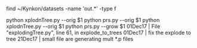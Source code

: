 find ~/Kynkon/datasets -name 'out.*' -type f 

python xplodnTree.py --orig $1
python prs.py --orig $1 
python xplodnTree.py --orig $1
python prs.py --grow $1 
01Dec17 | File "explodingTree.py", line 61, in explode_to_trees
01Dec17 | fix the explode to tree
21Dec17 | small file are generating mult *.p files
